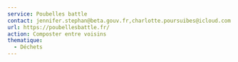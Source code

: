 ```yaml
---
service: Poubelles battle
contact: jennifer.stephan@beta.gouv.fr,charlotte.poursuibes@icloud.com
url: https://poubellesbattle.fr/
action: Composter entre voisins
thematique:
  - Déchets
---
```

